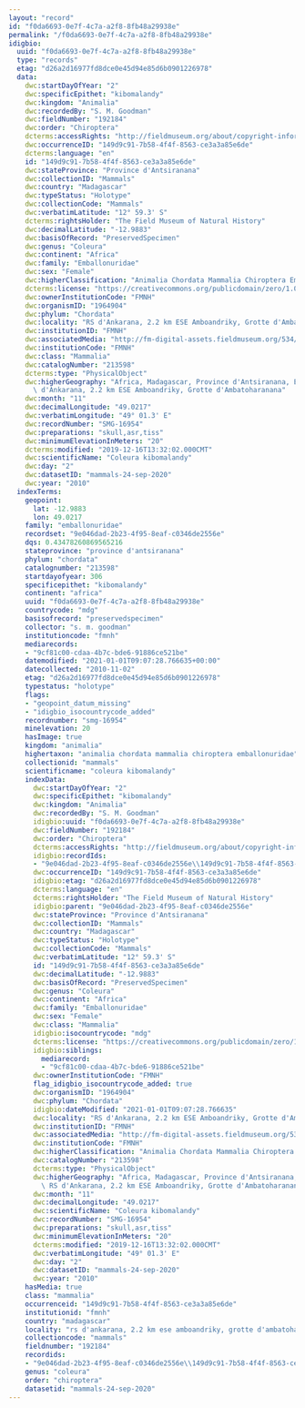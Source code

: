 ```yaml
---
layout: "record"
id: "f0da6693-0e7f-4c7a-a2f8-8fb48a29938e"
permalink: "/f0da6693-0e7f-4c7a-a2f8-8fb48a29938e"
idigbio:
  uuid: "f0da6693-0e7f-4c7a-a2f8-8fb48a29938e"
  type: "records"
  etag: "d26a2d16977fd8dce0e45d94e85d6b0901226978"
  data:
    dwc:startDayOfYear: "2"
    dwc:specificEpithet: "kibomalandy"
    dwc:kingdom: "Animalia"
    dwc:recordedBy: "S. M. Goodman"
    dwc:fieldNumber: "192184"
    dwc:order: "Chiroptera"
    dcterms:accessRights: "http://fieldmuseum.org/about/copyright-information"
    dwc:occurrenceID: "149d9c91-7b58-4f4f-8563-ce3a3a85e6de"
    dcterms:language: "en"
    id: "149d9c91-7b58-4f4f-8563-ce3a3a85e6de"
    dwc:stateProvince: "Province d'Antsiranana"
    dwc:collectionID: "Mammals"
    dwc:country: "Madagascar"
    dwc:typeStatus: "Holotype"
    dwc:collectionCode: "Mammals"
    dwc:verbatimLatitude: "12° 59.3' S"
    dcterms:rightsHolder: "The Field Museum of Natural History"
    dwc:decimalLatitude: "-12.9883"
    dwc:basisOfRecord: "PreservedSpecimen"
    dwc:genus: "Coleura"
    dwc:continent: "Africa"
    dwc:family: "Emballonuridae"
    dwc:sex: "Female"
    dwc:higherClassification: "Animalia Chordata Mammalia Chiroptera Emballonuridae"
    dcterms:license: "https://creativecommons.org/publicdomain/zero/1.0/"
    dwc:ownerInstitutionCode: "FMNH"
    dwc:organismID: "1964904"
    dwc:phylum: "Chordata"
    dwc:locality: "RS d'Ankarana, 2.2 km ESE Amboandriky, Grotte d'Ambatoharanana"
    dwc:institutionID: "FMNH"
    dwc:associatedMedia: "http://fm-digital-assets.fieldmuseum.org/534/330/Z94556_11d.jpg"
    dwc:institutionCode: "FMNH"
    dwc:class: "Mammalia"
    dwc:catalogNumber: "213598"
    dcterms:type: "PhysicalObject"
    dwc:higherGeography: "Africa, Madagascar, Province d'Antsiranana, Ethiopean: RS\
      \ d'Ankarana, 2.2 km ESE Amboandriky, Grotte d'Ambatoharanana"
    dwc:month: "11"
    dwc:decimalLongitude: "49.0217"
    dwc:verbatimLongitude: "49° 01.3' E"
    dwc:recordNumber: "SMG-16954"
    dwc:preparations: "skull,asr,tiss"
    dwc:minimumElevationInMeters: "20"
    dcterms:modified: "2019-12-16T13:32:02.000CMT"
    dwc:scientificName: "Coleura kibomalandy"
    dwc:day: "2"
    dwc:datasetID: "mammals-24-sep-2020"
    dwc:year: "2010"
  indexTerms:
    geopoint:
      lat: -12.9883
      lon: 49.0217
    family: "emballonuridae"
    recordset: "9e046dad-2b23-4f95-8eaf-c0346de2556e"
    dqs: 0.43478260869565216
    stateprovince: "province d'antsiranana"
    phylum: "chordata"
    catalognumber: "213598"
    startdayofyear: 306
    specificepithet: "kibomalandy"
    continent: "africa"
    uuid: "f0da6693-0e7f-4c7a-a2f8-8fb48a29938e"
    countrycode: "mdg"
    basisofrecord: "preservedspecimen"
    collector: "s. m. goodman"
    institutioncode: "fmnh"
    mediarecords:
    - "9cf81c00-cdaa-4b7c-bde6-91886ce521be"
    datemodified: "2021-01-01T09:07:28.766635+00:00"
    datecollected: "2010-11-02"
    etag: "d26a2d16977fd8dce0e45d94e85d6b0901226978"
    typestatus: "holotype"
    flags:
    - "geopoint_datum_missing"
    - "idigbio_isocountrycode_added"
    recordnumber: "smg-16954"
    minelevation: 20
    hasImage: true
    kingdom: "animalia"
    highertaxon: "animalia chordata mammalia chiroptera emballonuridae"
    collectionid: "mammals"
    scientificname: "coleura kibomalandy"
    indexData:
      dwc:startDayOfYear: "2"
      dwc:specificEpithet: "kibomalandy"
      dwc:kingdom: "Animalia"
      dwc:recordedBy: "S. M. Goodman"
      idigbio:uuid: "f0da6693-0e7f-4c7a-a2f8-8fb48a29938e"
      dwc:fieldNumber: "192184"
      dwc:order: "Chiroptera"
      dcterms:accessRights: "http://fieldmuseum.org/about/copyright-information"
      idigbio:recordIds:
      - "9e046dad-2b23-4f95-8eaf-c0346de2556e\\149d9c91-7b58-4f4f-8563-ce3a3a85e6de"
      dwc:occurrenceID: "149d9c91-7b58-4f4f-8563-ce3a3a85e6de"
      idigbio:etag: "d26a2d16977fd8dce0e45d94e85d6b0901226978"
      dcterms:language: "en"
      dcterms:rightsHolder: "The Field Museum of Natural History"
      idigbio:parent: "9e046dad-2b23-4f95-8eaf-c0346de2556e"
      dwc:stateProvince: "Province d'Antsiranana"
      dwc:collectionID: "Mammals"
      dwc:country: "Madagascar"
      dwc:typeStatus: "Holotype"
      dwc:collectionCode: "Mammals"
      dwc:verbatimLatitude: "12° 59.3' S"
      id: "149d9c91-7b58-4f4f-8563-ce3a3a85e6de"
      dwc:decimalLatitude: "-12.9883"
      dwc:basisOfRecord: "PreservedSpecimen"
      dwc:genus: "Coleura"
      dwc:continent: "Africa"
      dwc:family: "Emballonuridae"
      dwc:sex: "Female"
      dwc:class: "Mammalia"
      idigbio:isocountrycode: "mdg"
      dcterms:license: "https://creativecommons.org/publicdomain/zero/1.0/"
      idigbio:siblings:
        mediarecord:
        - "9cf81c00-cdaa-4b7c-bde6-91886ce521be"
      dwc:ownerInstitutionCode: "FMNH"
      flag_idigbio_isocountrycode_added: true
      dwc:organismID: "1964904"
      dwc:phylum: "Chordata"
      idigbio:dateModified: "2021-01-01T09:07:28.766635"
      dwc:locality: "RS d'Ankarana, 2.2 km ESE Amboandriky, Grotte d'Ambatoharanana"
      dwc:institutionID: "FMNH"
      dwc:associatedMedia: "http://fm-digital-assets.fieldmuseum.org/534/330/Z94556_11d.jpg"
      dwc:institutionCode: "FMNH"
      dwc:higherClassification: "Animalia Chordata Mammalia Chiroptera Emballonuridae"
      dwc:catalogNumber: "213598"
      dcterms:type: "PhysicalObject"
      dwc:higherGeography: "Africa, Madagascar, Province d'Antsiranana, Ethiopean:\
        \ RS d'Ankarana, 2.2 km ESE Amboandriky, Grotte d'Ambatoharanana"
      dwc:month: "11"
      dwc:decimalLongitude: "49.0217"
      dwc:scientificName: "Coleura kibomalandy"
      dwc:recordNumber: "SMG-16954"
      dwc:preparations: "skull,asr,tiss"
      dwc:minimumElevationInMeters: "20"
      dcterms:modified: "2019-12-16T13:32:02.000CMT"
      dwc:verbatimLongitude: "49° 01.3' E"
      dwc:day: "2"
      dwc:datasetID: "mammals-24-sep-2020"
      dwc:year: "2010"
    hasMedia: true
    class: "mammalia"
    occurrenceid: "149d9c91-7b58-4f4f-8563-ce3a3a85e6de"
    institutionid: "fmnh"
    country: "madagascar"
    locality: "rs d'ankarana, 2.2 km ese amboandriky, grotte d'ambatoharanana"
    collectioncode: "mammals"
    fieldnumber: "192184"
    recordids:
    - "9e046dad-2b23-4f95-8eaf-c0346de2556e\\149d9c91-7b58-4f4f-8563-ce3a3a85e6de"
    genus: "coleura"
    order: "chiroptera"
    datasetid: "mammals-24-sep-2020"
---
```

